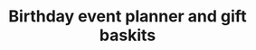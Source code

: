 ---
title: "Birthday event planner and gift baskits"
url: /karachi/birthday-event-planner-and-gift-baskits/
shop: Partyzubehör
---